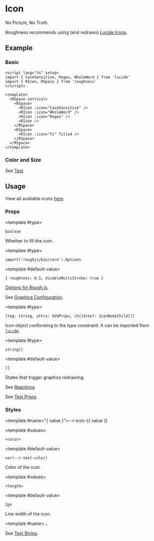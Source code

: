 <script lang="ts" setup>
import { kebabCase } from 'lodash-es'
import { CaseSensitive, icons, Regex, Tv, WholeWord } from 'lucide'
import { RCard, RDetails, RIcon, RInput, RSpace, RTable, RText } from 'roughness'
import { ref } from 'vue'

let name = ref('Pencil')
</script>

# Icon

No Picture, No Truth.

<RCard type="info">

Roughness recommends using (and redraws) [Lucide Icons](https://lucide.dev/).

</RCard>

## Example

### Basic

<RDetails>
  <template #summary>Show Code</template>

```vue
<script lang="ts" setup>
import { CaseSensitive, Regex, WholeWord } from 'lucide'
import { RIcon, RSpace } from 'roughness'
</script>

<template>
  <RSpace vertical>
    <RSpace>
      <RIcon :icon="CaseSensitive" />
      <RIcon :icon="WholeWord" />
      <RIcon :icon="Regex" />
      <RIcon />
    </RSpace>
    <RSpace>
      <RIcon :icon="Tv" filled />
    </RSpace>
  </RSpace>
</template>
```

</RDetails>

<RSpace vertical>
  <RSpace>
    <RIcon :icon="CaseSensitive" />
    <RIcon :icon="WholeWord" />
    <RIcon :icon="Regex" />
    <RIcon />
  </RSpace>
  <RSpace>
    <RIcon :icon="Tv" filled />
  </RSpace>
</RSpace>

### Color and Size

See [Text](/components/text).

## Usage

<RSpace align="center">
  <RInput v-model="name" />
  <RIcon :icon="icons[name]" />
</RSpace>

View all available icons [here](https://lucide.dev/icons/).

### Props

<RPropsTable>

  <RProp name="filled">

  <template #type>

  `boolean`

  </template>

  Whether to fill the icon.

  </RProp>

  <RProp name="graphics-options">

  <template #type>

  `import('roughjs/bin/core').Options`

  </template>

  <template #default-value>

  `{ roughness: 0.5, disableMultiStroke: true }`

  </template>

  [Options for Rough.js](https://github.com/rough-stuff/rough/wiki#options).

  See [Graphics Configuration](/components/graphics#component-prop).

  </RProp>

  <RProp name="icon">

  <template #type>

  `[tag: string, attrs: SVGProps, children?: IconNodeChild[]]`

  </template>

  Icon object conforming to the type constraint. It can be imported from [`lucide`](https://lucide.dev/guide/packages/lucide).

  </RProp>

  <RProp name="reactions">

  <template #type>

  `string[]`

  </template>

  <template #default-value>

  `[]`

  </template>

  States that trigger graphics redrawing.

  See [Reactions](/guide/theme#reactions).

  </RProp>

  <RProp name="...">

  See [Text Props](/components/text#props).

  </RProp>

</RPropsTable>

### Styles

<RStylesTable>

  <template #name="{ value }">--r-icon-{{ value }}</template>

  <RStyle name="color">

  <template #values>

  `<color>`

  </template>

  <template #default-value>

  `var(--r-text-color)`

  </template>

  Color of the icon.

  </RStyle>

  <RStyle name="line-width">

  <template #values>

  `<length>`

  </template>

  <template #default-value>

  `2px`

  </template>

  Line width of the icon.

  </RStyle>

  <RStyle name="...">

  <template #name>...</template>

  See [Text Styles](/components/text#styles).

  </RStyle>

</RStylesTable>
